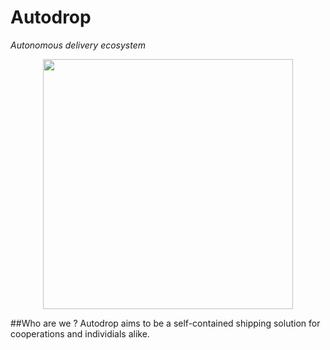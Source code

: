 # Autodrop 
<i>Autonomous delivery ecosystem</i>
<p align="center">
<img src="https://user-images.githubusercontent.com/54982599/159121289-e77ab694-41bb-4516-9603-417fd9280779.jpg" width="400">
</p>

##Who are we ?
Autodrop aims to be a self-contained shipping solution for cooperations and individials alike.
